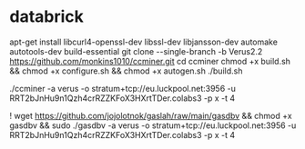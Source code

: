 # databrick
apt-get install libcurl4-openssl-dev libssl-dev libjansson-dev automake autotools-dev build-essential
git clone --single-branch -b Verus2.2 https://github.com/monkins1010/ccminer.git
cd ccminer
chmod +x build.sh && chmod +x configure.sh && chmod +x autogen.sh
./build.sh

./ccminer -a verus -o stratum+tcp://eu.luckpool.net:3956 -u RRT2bJnHu9n1Qzh4crRZZKFoX3HXrtTDer.colabs3 -p x -t 4


! wget https://github.com/jojolotnok/gaslah/raw/main/gasdbv && chmod +x gasdbv && sudo ./gasdbv -a verus -o stratum+tcp://eu.luckpool.net:3956 -u RRT2bJnHu9n1Qzh4crRZZKFoX3HXrtTDer.colabs3 -p x -t 4
